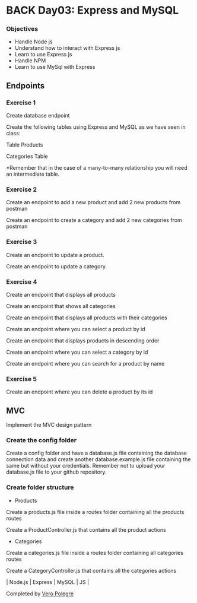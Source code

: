 # BACK Day03: Express and MySQL

### Objectives
- Handle Node js
- Understand how to interact with Express js
- Learn to use Express js
- Handle NPM
- Learn to use MySql with Express

## Endpoints

### Exercise 1

Create database endpoint

Create the following tables using Express and MySQL as we have seen in class:

Table Products

Categories Table

*Remember that in the case of a many-to-many relationship you will need an intermediate table.

### Exercise 2

Create an endpoint to add a new product and add 2 new products from postman

Create an endpoint to create a category and add 2 new categories from postman

### Exercise 3

Create an endpoint to update a product.

Create an endpoint to update a category.

### Exercise 4

Create an endpoint that displays all products

Create an endpoint that shows all categories

Create an endpoint that displays all products with their categories

Create an endpoint where you can select a product by id

Create an endpoint that displays products in descending order

Create an endpoint where you can select a category by id

Create an endpoint where you can search for a product by name

### Exercise 5
Create an endpoint where you can delete a product by its id

## MVC

Implement the MVC design pattern

### Create the config folder

Create a config folder and have a database.js file containing the database connection data and create another database.example.js file containing the same but without your credentials. Remember not to upload your database.js file to your github repository.

### Create folder structure
- Products

Create a products.js file inside a routes folder containing all the products routes

Create a ProductController.js that contains all the product actions

- Categories

Create a categories.js file inside a routes folder containing all categories routes

Create a CategoryController.js that contains all the categories actions

| Node.js | Express | MySQL | JS |

Completed by [Vero Polegre](https://github.com/VeroPolegre)
